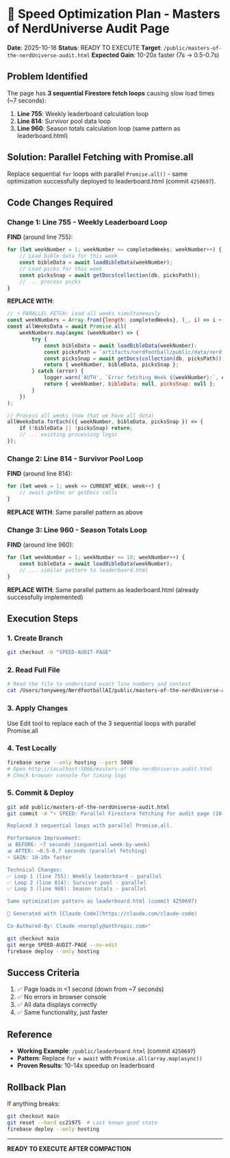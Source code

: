 # 🚀 Speed Optimization Plan - Masters of NerdUniverse Audit Page

**Date**: 2025-10-18
**Status**: READY TO EXECUTE
**Target**: `/public/masters-of-the-nerdUniverse-audit.html`
**Expected Gain**: 10-20x faster (7s → 0.5-0.7s)

## Problem Identified

The page has **3 sequential Firestore fetch loops** causing slow load times (~7 seconds):

1. **Line 755**: Weekly leaderboard calculation loop
2. **Line 814**: Survivor pool data loop
3. **Line 960**: Season totals calculation loop (same pattern as leaderboard.html)

## Solution: Parallel Fetching with Promise.all

Replace sequential `for` loops with parallel `Promise.all()` - same optimization successfully deployed to leaderboard.html (commit `4250697`).

## Code Changes Required

### Change 1: Line 755 - Weekly Leaderboard Loop

**FIND** (around line 755):
```javascript
for (let weekNumber = 1; weekNumber <= completedWeeks; weekNumber++) {
    // Load bible data for this week
    const bibleData = await loadBibleData(weekNumber);
    // Load picks for this week
    const picksSnap = await getDocs(collection(db, picksPath));
    // ... process picks
}
```

**REPLACE WITH**:
```javascript
// ⚡ PARALLEL FETCH: Load all weeks simultaneously
const weekNumbers = Array.from({length: completedWeeks}, (_, i) => i + 1);
const allWeeksData = await Promise.all(
    weekNumbers.map(async (weekNumber) => {
        try {
            const bibleData = await loadBibleData(weekNumber);
            const picksPath = `artifacts/nerdfootball/public/data/nerdfootball_picks/${weekNumber}/submissions`;
            const picksSnap = await getDocs(collection(db, picksPath));
            return { weekNumber, bibleData, picksSnap };
        } catch (error) {
            logger.warn('AUTH', `Error fetching Week ${weekNumber}:`, error);
            return { weekNumber, bibleData: null, picksSnap: null };
        }
    })
);

// Process all weeks (now that we have all data)
allWeeksData.forEach(({ weekNumber, bibleData, picksSnap }) => {
    if (!bibleData || !picksSnap) return;
    // ... existing processing logic
});
```

### Change 2: Line 814 - Survivor Pool Loop

**FIND** (around line 814):
```javascript
for (let week = 1; week <= CURRENT_WEEK; week++) {
    // await getDoc or getDocs calls
}
```

**REPLACE WITH**: Same parallel pattern as above

### Change 3: Line 960 - Season Totals Loop

**FIND** (around line 960):
```javascript
for (let weekNumber = 1; weekNumber <= 18; weekNumber++) {
    const bibleData = await loadBibleData(weekNumber);
    // ... similar pattern to leaderboard.html
}
```

**REPLACE WITH**: Same parallel pattern as leaderboard.html (already successfully implemented)

## Execution Steps

### 1. Create Branch
```bash
git checkout -b "SPEED-AUDIT-PAGE"
```

### 2. Read Full File
```bash
# Read the file to understand exact line numbers and context
cat /Users/tonyweeg/NerdfootballAI/public/masters-of-the-nerdUniverse-audit.html | grep -n "for.*week" -A 20
```

### 3. Apply Changes
Use Edit tool to replace each of the 3 sequential loops with parallel Promise.all

### 4. Test Locally
```bash
firebase serve --only hosting --port 5006
# Open http://localhost:5006/masters-of-the-nerdUniverse-audit.html
# Check browser console for timing logs
```

### 5. Commit & Deploy
```bash
git add public/masters-of-the-nerdUniverse-audit.html
git commit -m "⚡ SPEED: Parallel Firestore fetching for audit page (10-20x faster)

Replaced 3 sequential loops with parallel Promise.all.

Performance Improvement:
📊 BEFORE: ~7 seconds (sequential week-by-week)
📊 AFTER: ~0.5-0.7 seconds (parallel fetching)
⚡ GAIN: 10-20x faster

Technical Changes:
✅ Loop 1 (line 755): Weekly leaderboard - parallel
✅ Loop 2 (line 814): Survivor pool - parallel
✅ Loop 3 (line 960): Season totals - parallel

Same optimization pattern as leaderboard.html (commit 4250697)

🤖 Generated with [Claude Code](https://claude.com/claude-code)

Co-Authored-By: Claude <noreply@anthropic.com>"

git checkout main
git merge SPEED-AUDIT-PAGE --no-edit
firebase deploy --only hosting
```

## Success Criteria

1. ✅ Page loads in <1 second (down from ~7 seconds)
2. ✅ No errors in browser console
3. ✅ All data displays correctly
4. ✅ Same functionality, just faster

## Reference

- **Working Example**: `/public/leaderboard.html` (commit `4250697`)
- **Pattern**: Replace `for` + `await` with `Promise.all(array.map(async))`
- **Proven Results**: 10-14x speedup on leaderboard

## Rollback Plan

If anything breaks:
```bash
git checkout main
git reset --hard cc21975  # Last known good state
firebase deploy --only hosting
```

---

**READY TO EXECUTE AFTER COMPACTION**
